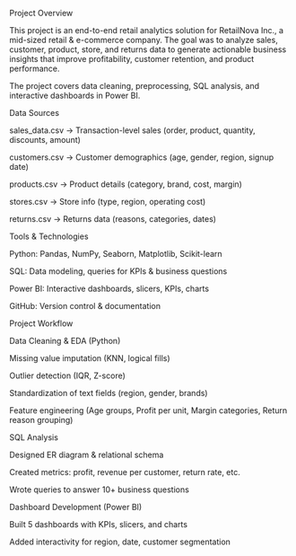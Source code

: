 Project Overview

This project is an end-to-end retail analytics solution for RetailNova Inc., a mid-sized retail & e-commerce company. The goal was to analyze sales, customer, product, store, and returns data to generate actionable business insights that improve profitability, customer retention, and product performance.

The project covers data cleaning, preprocessing, SQL analysis, and interactive dashboards in Power BI.

Data Sources

sales_data.csv → Transaction-level sales (order, product, quantity, discounts, amount)

customers.csv → Customer demographics (age, gender, region, signup date)

products.csv → Product details (category, brand, cost, margin)

stores.csv → Store info (type, region, operating cost)

returns.csv → Returns data (reasons, categories, dates)

Tools & Technologies

Python: Pandas, NumPy, Seaborn, Matplotlib, Scikit-learn

SQL: Data modeling, queries for KPIs & business questions

Power BI: Interactive dashboards, slicers, KPIs, charts

GitHub: Version control & documentation

Project Workflow

Data Cleaning & EDA (Python)

Missing value imputation (KNN, logical fills)

Outlier detection (IQR, Z-score)

Standardization of text fields (region, gender, brands)

Feature engineering (Age groups, Profit per unit, Margin categories, Return reason grouping)

SQL Analysis

Designed ER diagram & relational schema

Created metrics: profit, revenue per customer, return rate, etc.

Wrote queries to answer 10+ business questions

Dashboard Development (Power BI)

Built 5 dashboards with KPIs, slicers, and charts

Added interactivity for region, date, customer segmentation
